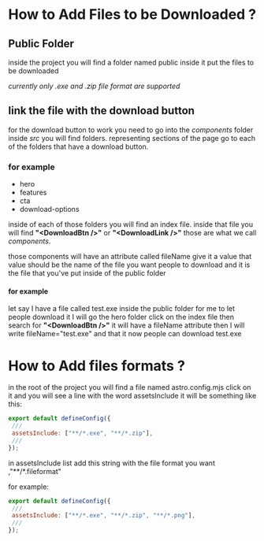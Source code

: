 # How to Add Files to be Downloaded ?

## Public Folder

inside the project you will find a folder named public inside it put the files to be downloaded

*currently only .exe and .zip file format are supported*

## link the file with the download button

for the download button to work you need to go into the *components* folder inside *src* you will find folders.
representing sections of the page go to each of the folders that have a download button.

### for example

* hero
* features
* cta
* download-options

inside of each of those folders you will find an index file.
inside that file you will find **"<DownloadBtn \/>"** or **"<DownloadLink \/>"** those are what we call *components*.

those components will have an attribute called fileName give it a value that value should be the name of the file you want people to download and it is the file that you've put inside of the public folder

#### for example

let say I have a file called test.exe inside the public folder for me to let people download it I will go the hero folder click on the index file then search for **"<DownloadBtn \/>"** it will have a fileName attribute then I will write fileName="test.exe" and that it now people can download test.exe

# How to Add files formats ?

in the root of the project you will find a file named
astro.config.mjs click on it and you will see a line with the word assetsInclude it will be something like this:

```js
export default defineConfig({
 ///
 assetsInclude: ["**/*.exe", "**/*.zip"],
 ///
});
```

in assetsInclude list add this string with the file format you want ,"\*\*/\*.fileformat"

for example:

```js
export default defineConfig({
 ///
 assetsInclude: ["**/*.exe", "**/*.zip", "**/*.png"],
 ///
});
```

